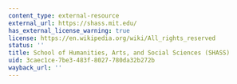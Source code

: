 ```yaml
---
content_type: external-resource
external_url: https://shass.mit.edu/
has_external_license_warning: true
license: https://en.wikipedia.org/wiki/All_rights_reserved
status: ''
title: School of Humanities, Arts, and Social Sciences (SHASS)
uid: 3caec1ce-7be3-483f-8027-780da32b272b
wayback_url: ''
---
```

